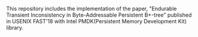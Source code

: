 This repository includes the implementation of the paper, "Endurable Transient Inconsistency in Byte-Addressable Persistent B+-tree" published in USENIX FAST'18 with Intel PMDK(Persistent Memory Development Kit) library.
